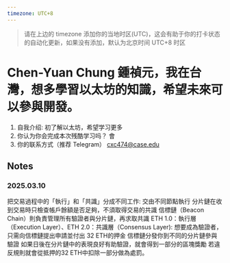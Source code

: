 ```yaml
---
timezone: UTC+8
---
```


> 请在上边的 timezone 添加你的当地时区(UTC)，这会有助于你的打卡状态的自动化更新，如果没有添加，默认为北京时间 UTC+8 时区


# Chen-Yuan Chung 鍾禎元，我在台灣，想多學習以太坊的知識，希望未來可以參與開發。

1. 自我介绍: 初了解以太坊，希望学习更多
2. 你认为你会完成本次残酷学习吗？   會
3. 你的联系方式（推荐 Telegram）  cxc474@case.edu

## Notes

<!-- Content_START -->

### 2025.03.10
把交易過程中的「執行」和「共識」分成不同工作: 
交由不同節點執行
分片鏈在收到交易時只檢查帳戶餘額是否足夠，不須取得交易的共識
信標鏈（Beacon Chain）則負責管理所有驗證者與分片鏈，再求取共識
ETH 1.0：執行層（Execution Layer）、ETH 2.0：共識層（Consensus Layer):
想要成為驗證者，只需向信標鏈提出申請並付出 32 ETH的押金
信標鏈分發你到不同的分片鏈參與驗證
如果日後在分片鏈中的表現良好有助驗證，就會得到一部分的區塊獎勵
若違反規則就會從抵押的32 ETH中扣除一部分做為處罰。

<!-- Content_END -->
